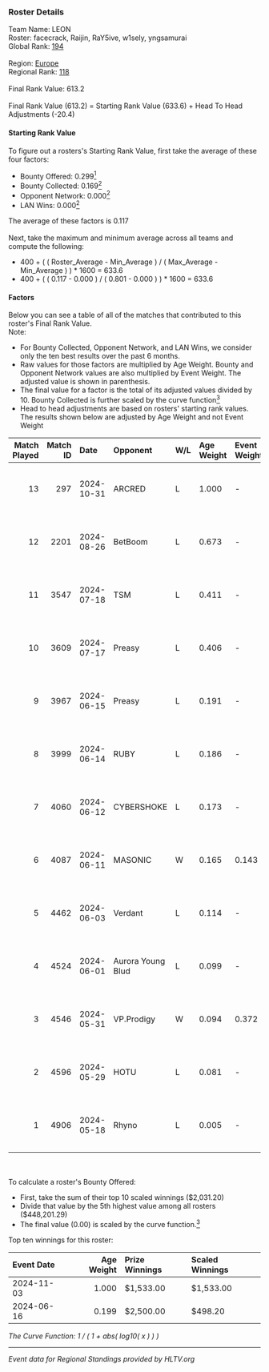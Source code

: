 ### Roster Details<br />
Team Name: LEON<br />
Roster: facecrack, Raijin, RaY5ive, w1sely, yngsamurai<br />
Global Rank: [194](../../standings_global_2024_11_13.md)<br />
<br />
Region: [Europe]( ../../standings_europe_2024_11_13.md)<br />
Regional Rank: [118]( ../../standings_europe_2024_11_13.md)<br />
<br />
Final Rank Value:  613.2<br />
<br />
Final Rank Value (613.2) = Starting Rank Value (633.6) + Head To Head Adjustments (-20.4)<br />

#### Starting Rank Value<br />
To figure out a rosters's Starting Rank Value, first take the average of these four factors:<br />
- Bounty Offered: 0.299[<sup>1</sup>](#table2)
- Bounty Collected: 0.169[<sup>2</sup>](#table1)
- Opponent Network: 0.000[<sup>2</sup>](#table1)
- LAN Wins: 0.000[<sup>2</sup>](#table1)

The average of these factors is 0.117<br />
<br />
Next, take the maximum and minimum average across all teams and compute the following:<br />
- 400 + ( ( Roster_Average - Min_Average ) / ( Max_Average - Min_Average ) ) * 1600 = 633.6
- 400 + ( ( 0.117 - 0.000 ) / ( 0.801 - 0.000 ) ) * 1600 = 633.6


#### Factors<br />
Below you can see a table of all of the matches that contributed to this roster's Final Rank Value.<br />
Note:<br />

- For Bounty Collected, Opponent Network, and LAN Wins, we consider only the ten best results over the past 6 months.
- Raw values for those factors are multiplied by Age Weight. Bounty and Opponent Network values are also multiplied by Event Weight. The adjusted value is shown in parenthesis.
- The final value for a factor is the total of its adjusted values divided by 10. Bounty Collected is further scaled by the curve function[<sup>3</sup>](#curveFunction)
- Head to head adjustments are based on rosters' starting rank values. The results shown below are adjusted by Age Weight and not Event Weight
<span id="table1"></span><br />


| Match Played | Match ID | Date       | Opponent          | W/L | Age Weight | Event Weight | Bounty Collected | Opponent Network | LAN Wins  | H2H Adj. | Roster                                         |
| -: | -: | :- | :- | :- | :- | :- | :- | :- | :- | -: | :- |
|           13 |      297 | 2024-10-31 | ARCRED            | L   | 1.000      | -            | -                | -                | -         |    -9.18 | facecrack, Raijin, RaY5ive, w1sely, yngsamurai |
|           12 |     2201 | 2024-08-26 | BetBoom           | L   | 0.673      | -            | -                | -                | -         |    -1.38 | eightz999, facecrack, JIaYm, Raijin, w1sely    |
|           11 |     3547 | 2024-07-18 | TSM               | L   | 0.411      | -            | -                | -                | -         |    -1.81 | eightz999, facecrack, JIaYm, Raijin, w1sely    |
|           10 |     3609 | 2024-07-17 | Preasy            | L   | 0.406      | -            | -                | -                | -         |    -4.04 | eightz999, facecrack, JIaYm, Raijin, w1sely    |
|            9 |     3967 | 2024-06-15 | Preasy            | L   | 0.191      | -            | -                | -                | -         |    -1.88 | eightz999, facecrack, JIaYm, Raijin, w1sely    |
|            8 |     3999 | 2024-06-14 | RUBY              | L   | 0.186      | -            | -                | -                | -         |    -1.95 | eightz999, facecrack, JIaYm, Raijin, w1sely    |
|            7 |     4060 | 2024-06-12 | CYBERSHOKE        | L   | 0.173      | -            | -                | -                | -         |    -0.97 | eightz999, facecrack, JIaYm, Raijin, w1sely    |
|            6 |     4087 | 2024-06-11 | MASONIC           | W   | 0.165      | 0.143        | 0.000 (0.000)    | 0.000 (0.000)    | 0 (0.000) |     1.10 | eightz999, facecrack, JIaYm, Raijin, w1sely    |
|            5 |     4462 | 2024-06-03 | Verdant           | L   | 0.114      | -            | -                | -                | -         |    -0.54 | eightz999, facecrack, JIaYm, Raijin, w1sely    |
|            4 |     4524 | 2024-06-01 | Aurora Young Blud | L   | 0.099      | -            | -                | -                | -         |    -0.69 | eightz999, facecrack, JIaYm, Raijin, w1sely    |
|            3 |     4546 | 2024-05-31 | VP.Prodigy        | W   | 0.094      | 0.372        | 0.003 (0.000)    | 0.029 (0.001)    | 0 (0.000) |     1.75 | eightz999, facecrack, JIaYm, Raijin, w1sely    |
|            2 |     4596 | 2024-05-29 | HOTU              | L   | 0.081      | -            | -                | -                | -         |    -0.75 | eightz999, facecrack, JIaYm, Raijin, w1sely    |
|            1 |     4906 | 2024-05-18 | Rhyno             | L   | 0.005      | -            | -                | -                | -         |    -0.03 | eightz999, facecrack, JIaYm, Raijin, w1sely    |

<br />
<span id="table2"></span><br />
To calculate a roster's Bounty Offered:<br />

- First, take the sum of their top 10 scaled winnings ($2,031.20)
- Divide that value by the 5th highest value among all rosters ($448,201.29)
- The final value (0.00) is scaled by the curve function.[<sup>3</sup>](#curveFunction)

Top ten winnings for this roster:<br />

| Event Date | Age Weight | Prize Winnings | Scaled Winnings |
| :- | -: | :- | :- |
| 2024-11-03 |      1.000 | $1,533.00      | $1,533.00       |
| 2024-06-16 |      0.199 | $2,500.00      | $498.20         |


<span id="curveFunction"></span>_The Curve Function: 1 / ( 1 + abs( log10( x ) ) )_<br />

---
_Event data for Regional Standings provided by HLTV.org_<br />
